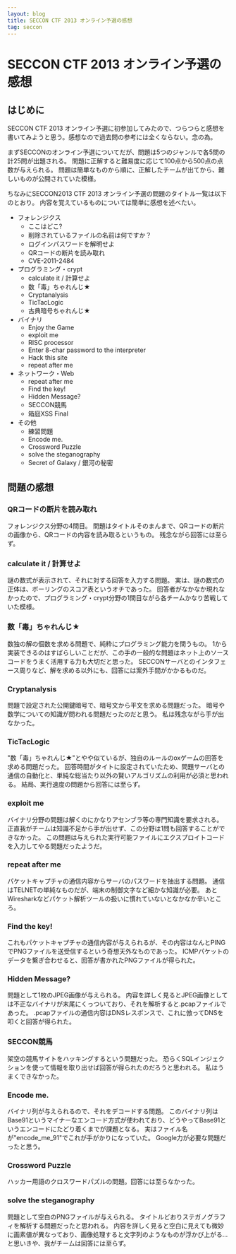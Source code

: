 ```yaml
---
layout: blog
title: SECCON CTF 2013 オンライン予選の感想
tag: seccon
---
```


# SECCON CTF 2013 オンライン予選の感想

## はじめに

SECCON CTF 2013 オンライン予選に初参加してみたので、つらつらと感想を書いてみようと思う。感想なので過去問の参考には全くならない。念の為。

まずSECCONのオンライン予選についてだが、問題は5つのジャンルで各5問の計25問が出題される。
問題に正解すると難易度に応じて100点から500点の点数が与えられる。
問題は簡単なものから順に、正解したチームが出てから、難しいものが公開されていた模様。

ちなみにSECCON2013 CTF 2013 オンライン予選の問題のタイトル一覧は以下のとおり。
内容を覚えているものについては簡単に感想を述べたい。

- フォレンジクス
  - ここはどこ?
  - 削除されているファイルの名前は何ですか？
  - ログインパスワードを解明せよ
  - QRコードの断片を読み取れ
  - CVE-2011-2484
- プログラミング・crypt
  - calculate it / 計算せよ
  - 数「毒」ちゃれんじ★
  - Cryptanalysis
  - TicTacLogic
  - 古典暗号ちゃれんじ★
- バイナリ
  - Enjoy the Game
  - exploit me
  - RISC processor
  - Enter 8-char password to the interpreter
  - Hack this site
  - repeat after me
- ネットワーク・Web
  - repeat after me
  - Find the key!
  - Hidden Message?
  - SECCON競馬
  - 箱庭XSS Final
- その他
  - 練習問題
  - Encode me.
  - Crossword Puzzle
  - solve the steganography
  - Secret of Galaxy / 銀河の秘密

## 問題の感想

### QRコードの断片を読み取れ

フォレンジクス分野の4問目。
問題はタイトルそのまんまで、QRコードの断片の画像から、QRコードの内容を読み取るというもの。
残念ながら回答には至らず。

### calculate it / 計算せよ

謎の数式が表示されて、それに対する回答を入力する問題。
実は、謎の数式の正体は、ボーリングのスコア表というオチであった。
回答者がなかなか現れなかったので、プログラミング・crypt分野の1問目ながら各チームかなり苦戦していた模様。

### 数「毒」ちゃれんじ★

数独の解の個数を求める問題で、純粋にプログラミング能力を問うもの。
1から実装できるのはすばらしいことだが、この手の一般的な問題はネット上のソースコードをうまく活用する力も大切だと思った。
SECCONサーバとのインタフェース周りなど、解を求める以外にも、回答には案外手間がかかるものだ。

### Cryptanalysis

問題で設定された公開鍵暗号で、暗号文から平文を求める問題だった。
暗号や数学についての知識が問われる問題だったのだと思う。
私は残念ながら手が出なかった。

### TicTacLogic

"数「毒」ちゃれんじ★"とやや似ているが、独自のルールのoxゲームの回答を求める問題だった。
回答時間がタイトに設定されていたため、問題サーバとの通信の自動化と、単純な総当たり以外の賢いアルゴリズムの利用が必須と思われる。
結局、実行速度の問題から回答には至らず。

### exploit me

バイナリ分野の問題は解くのにかなりアセンブラ等の専門知識を要求される。
正直我がチームは知識不足から手が出せず、この分野は1問も回答することができなかった。
この問題は与えられた実行可能ファイルにエクスプロイトコードを入力してやる問題だったようだ。

### repeat after me

パケットキャプチャの通信内容からサーバのパスワードを抽出する問題。
通信はTELNETの単純なものだが、端末の制御文字など細かな知識が必要。
あとWiresharkなどパケット解析ツールの扱いに慣れていないとなかなか辛いところ。

### Find the key!

これもパケットキャプチャの通信内容が与えられるが、その内容はなんとPINGでPNGファイルを送受信するという奇想天外なものであった。
ICMPパケットのデータを繋ぎ合わせると、回答が書かれたPNGファイルが得られた。

### Hidden Message?

問題として1枚のJPEG画像が与えられる。
内容を詳しく見るとJPEG画像としては不正なバイナリが末尾にくっついており、それを解析すると.pcapファイルであった。
.pcapファイルの通信内容はDNSレスポンスで、これに倣ってDNSを叩くと回答が得られた。

### SECCON競馬

架空の競馬サイトをハッキングするという問題だった。
恐らくSQLインジェクションを使って情報を取り出せば回答が得られたのだろうと思われる。
私はうまくできなかった。

### Encode me.

バイナリ列が与えられるので、それをデコードする問題。
このバイナリ列はBase91というマイナーなエンコード方式が使われており、どうやってBase91というエンコードにたどり着くまでが課題となる。
実はファイル名が"encode_me_91"でこれが手がかりになっていた。
Google力が必要な問題だったと思う。

### Crossword Puzzle

ハッカー用語のクロスワードパズルの問題。回答には至らなかった。

### solve the steganography

問題として空白のPNGファイルが与えられる。
タイトルどおりステガノグラフィを解析する問題だったと思われる。
内容を詳しく見ると空白に見えても微妙に画素値が異なっており、画像処理すると文字列のようなものが浮かび上がる…と思いきや、我がチームは回答には至らず。
